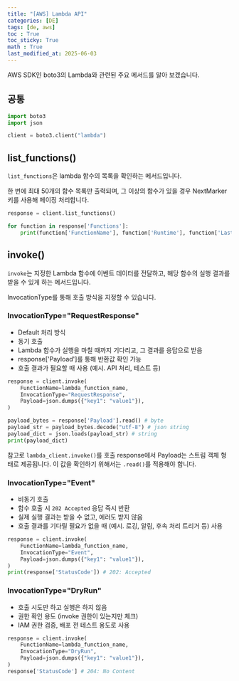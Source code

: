 ```yaml
---
title: "[AWS] Lambda API"
categories: [DE]
tags: [de, aws]
toc : True
toc_sticky: True
math : True
last_modified_at: 2025-06-03
---
```


AWS SDK인 boto3의 Lambda와 관련된 주요 메서드를 알아 보겠습니다.


## 공통

```py
import boto3
import json

client = boto3.client("lambda")
```


## list_functions()
`list_functions`은 lambda 함수의 목록을 확인하는 메서드입니다.

한 번에 최대 50개의 함수 목록만 출력되며, 그 이상의 함수가 있을 경우 NextMarker 키를 사용해 페이징 처리합니다.

```py
response = client.list_functions()

for function in response['Functions']:
    print(function['FunctionName'], function['Runtime'], function['LastModified'])
```

## invoke()
`invoke`는 지정한 Lambda 함수에 이벤트 데이터를 전달하고, 해당 함수의 실행 결과를 받을 수 있게 하는 메서드입니다.

InvocationType를 통해 호출 방식을 지정할 수 있습니다.

### InvocationType="RequestResponse"
- Default 처리 방식
- 동기 호출
- Lambda 함수가 실행을 마칠 때까지 기다리고, 그 결과를 응답으로 받음
- response['Payload']를 통해 반환값 확인 가능
- 호출 결과가 필요할 때 사용 (예시. API 처리, 테스트 등)

```py
response = client.invoke(
    FunctionName=lambda_function_name,
    InvocationType="RequestResponse",
    Payload=json.dumps({"key1": "value1"}),
)

payload_bytes = response['Payload'].read() # byte
payload_str = payload_bytes.decode("utf-8") # json string
payload_dict = json.loads(payload_str) # string
print(payload_dict)
```

참고로 `lambda_client.invoke()`를 호출 response에서 Payload는 스트림 객체 형태로 제공됩니다. 이 값을 확인하기 위해서는 `.read()`를 적용해야 합니다.


### InvocationType="Event"
- 비동기 호출
- 함수 호출 시 `202 Accepted` 응답 즉시 반환
- 실제 실행 결과는 받을 수 없고, 에러도 받지 않음
- 호출 결과를 기다릴 필요가 없을 때 (예시. 로깅, 알림, 후속 처리 트리거 등) 사용

```py
response = client.invoke(
    FunctionName=lambda_function_name,
    InvocationType="Event",
    Payload=json.dumps({"key1": "value1"}),
)
print(response['StatusCode']) # 202: Accepted
```


### InvocationType="DryRun"
- 호출 시도만 하고 실행은 하지 않음
- 권한 확인 용도 (invoke 권한이 있는지만 체크)
- IAM 권한 검증, 배포 전 테스트 용도로 사용

```py
response = client.invoke(
    FunctionName=lambda_function_name,
    InvocationType="DryRun",
    Payload=json.dumps({"key1": "value1"}),
)
response['StatusCode'] # 204: No Content
```